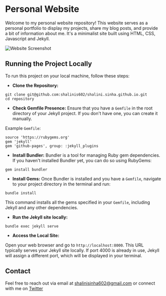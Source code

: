 # Personal Website

Welcome to my personal website repository! This website serves as a personal portfolio to display my projects, share my blog posts, and provide a bit of information about me. It's a minimalist site built using HTML, CSS, Javascript and Jekyll.

![Website Screenshot](path/to/your/screenshot.png)



## Running the Project Locally

To run this project on your local machine, follow these steps:

- **Clone the Repository:**

```
git clone git@github.com:shalinis602/shalini.sinha.github.io.git
cd repository
```

- **Check Gemfile Presence:** Ensure that you have a `Gemfile` in the root directory of your Jekyll project. If you don't have one, you can create it manually.

Example `Gemfile`:

```
source 'https://rubygems.org'
gem 'jekyll'
gem 'github-pages', group: :jekyll_plugins
```

- **Install Bundler:** Bundler is a tool for managing Ruby gem dependencies. If you haven't installed Bundler yet, you can do so using RubyGems:

```
gem install bundler
```

- **Install Gems:** Once Bundler is installed and you have a `Gemfile`, navigate to your project directory in the terminal and run:

```
bundle install
```

This command installs all the gems specified in your `Gemfile`, including Jekyll and any other dependencies.

- **Run the Jekyll site locally:**

```
bundle exec jekyll serve
```

- **Access the Local Site:**

Open your web browser and go to `http://localhost:8000`. This URL typically serves your Jekyll site locally. If port 4000 is already in use, Jekyll will assign a different port, which will be displayed in your terminal.

## Contact

Feel free to reach out via email at [shalinisinha602@gmail.com](mailto:shalinisinha602@gmail.com) or connect with me on [Twitter](https://x.com/asimov_algos)
